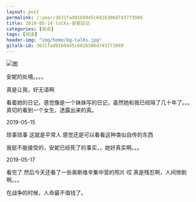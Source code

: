```yaml
---
layout: post
permalink: /:year/3631fad91b9945c682b306d743773989
title: 2019-05-14-talks-安妮日记
categories: [说说]
tags: [阅读]
header-img: "img/home/bg-talks.jpg"
gitalk-id: 3631fad91b9945c682b306d743773989
---
```



![图](http://image.linxingyang.net/image/T-talks/image/2019/books/anrj.jpg)


安妮的处境。。。。

真是让我，好无语啊

看着她的日记，感觉像是一个妹妹写的日记，虽然她和我已经隔了几十年了。。。
真切的看到一个女生，透露出来的真。

2019-05-15

琐事琐事
这就是平常人
感觉还是可以看看这种类似自传的东西

我挺不能接受的，安妮已经死了的事实，，她好真实啊。。。


2019-05-17

看完了
然后今天还看了一些奥斯维辛集中营的照片
哎
真是残忍啊，人间惨剧啊。。。

在战争的时候，人命最不值钱了。